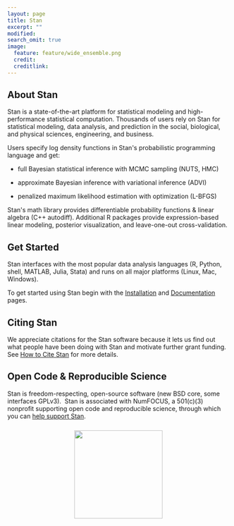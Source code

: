 ```yaml
---
layout: page
title: Stan
excerpt: ""
modified:
search_omit: true
image:
  feature: feature/wide_ensemble.png
  credit:
  creditlink:
---
```


## About Stan
Stan is a state-of-the-art platform for statistical modeling
and high-performance statistical computation.  Thousands of users rely
on Stan for statistical modeling, data analysis, and prediction in
the social, biological, and physical sciences, engineering, and
business.

Users specify log density functions in Stan's probabilistic
programming language and get:

* full Bayesian statistical inference with MCMC sampling <span
class="note">(NUTS, HMC)</span>

* approximate Bayesian inference with variational inference <span
class="note">(ADVI)</span>

* penalized maximum likelihood estimation with optimization <span
class="note">(L-BFGS)</span>

Stan's math library provides differentiable probability functions
&amp; linear algebra <span class="note">(C++ autodiff)</span>.
Additional R packages provide expression-based linear modeling,
posterior visualization, and leave-one-out cross-validation.

## Get Started

Stan interfaces with the most popular data analysis languages <span
class="note">(R, Python, shell, MATLAB, Julia, Stata)</span> and runs
on all major platforms <span class="note">(Linux, Mac,
Windows)</span>.

To get started using Stan begin with the [Installation](/users/interfaces) 
and [Documentation](/users/documentation/) pages.

## Citing Stan

We appreciate citations for the Stan software because it lets us find out what 
people have been doing with Stan and motivate further grant funding. See 
[How to Cite Stan](/users/citations/) for more details.

## Open Code &amp; Reproducible Science

Stan is freedom-respecting, open-source software <span
class="note">(new BSD core, some interfaces GPLv3)</span>.&nbsp; Stan
is associated with NumFOCUS, a 501(c)(3) nonprofit supporting open code
and reproducible science, through which you can [help support
Stan](/support/).

<center style="padding: 0.75em 0 0 0">
<a href="http://numfocus.org"><img width="200" src="images/numfocus.png" /></a>
</center>
